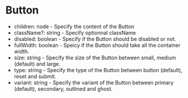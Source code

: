 # Button

- children: node - Specify the content of the Button
- className?: string - Specify optionnal className
- disabled: boolean - Specify if the Button should be disabled or not.
- fullWidth: boolean - Speicy if the Button should take all the container width.
- size: string - Specify the size of the Button between small, medium (default) and large.
- type: string - Specify the type of the Button between button (default), reset and submit.
- variant: string - Specify the variant of the Button between primary (default), secondary, outlined and ghost.

